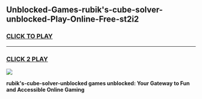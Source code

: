 
## Unblocked-Games-rubik's-cube-solver-unblocked-Play-Online-Free-st2i2
<h3>
<a href="https://premium76.site?title=rubik's-cube-solver-unblocked&ref=26A">CLICK TO PLAY</a></h3>
<hr>

<h3>
<a href="https://premium76.site?title=rubik's-cube-solver-unblocked&ref=26A">CLICK 2 PLAY</a>
  
</h3>

<a href="https://premium76.site?title=rubik's-cube-solver-unblocked&ref=26A"><img src="https://clearcache.store/games.png"></a>


**rubik's-cube-solver-unblocked games unblocked: Your Gateway to Fun and Accessible Online Gaming**
